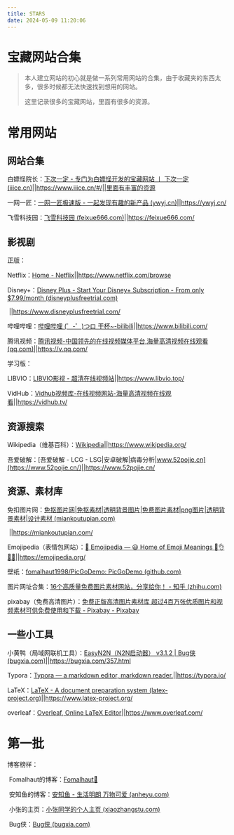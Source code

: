 ```yaml
---
title: STARS
date: 2024-05-09 11:20:06
---
```


# 宝藏网站合集

> 本人建立网站的初心就是做一系列常用网站的合集，由于收藏夹的东西太多，很多时候都无法快速找到想用的网站。
>
> 这里记录很多的宝藏网站，里面有很多的资源。

# 常用网站

## 网站合集

白嫖怪院长：[下次一定 - 专门为白嫖怪开发的宝藏网站 丨 下次一定 (iiice.cn)](https://www.iiice.cn/#/)||https://www.iiice.cn/#/||里面有丰富的资源

一网一匠：[一网一匠极速版 - 一起发现有趣的新产品 (ywyj.cn)](https://ywyj.cn/)||https://ywyj.cn/

飞雪科技园：[飞雪科技园 (feixue666.com)](https://feixue666.com/)||https://feixue666.com/

## 影视剧

正版：

Netflix：[Home - Netflix](https://www.netflix.com/browse)||https://www.netflix.com/browse

Disney+：[Disney Plus - Start Your Disney+ Subscription - From only $7.99/month (disneyplusfreetrial.com)](https://www.disneyplusfreetrial.com/)

​															||https://www.disneyplusfreetrial.com/

哔哩哔哩：[哔哩哔哩 (゜-゜)つロ 干杯~-bilibili](https://www.bilibili.com/)||https://www.bilibili.com/

腾讯视频：[腾讯视频-中国领先的在线视频媒体平台,海量高清视频在线观看 (qq.com)](https://v.qq.com/)||https://v.qq.com/

学习版：

LIBVIO：[LIBVIO影视 - 超清在线视频站](https://www.libvio.top/)||https://www.libvio.top/

VidHub：[Vidhub视频库-在线视频网站-海量高清视频在线观看](https://vidhub.tv/)||https://vidhub.tv/

## 资源搜索

Wikipedia（维基百科）：[Wikipedia](https://www.wikipedia.org/)||https://www.wikipedia.org/

吾爱破解：[吾爱破解 - LCG - LSG|安卓破解|病毒分析|www.52pojie.cn](https://www.52pojie.cn/)||https://www.52pojie.cn/

## 资源、素材库

免扣图片网：[免抠图片网|免抠素材|透明背景图片|免费图片素材|png图片|透明背景素材|设计素材 (miankoutupian.com)](https://miankoutupian.com/)

​																			||https://miankoutupian.com/

Emojipedia（表情包网站）：[📙 Emojipedia — 😃 Home of Emoji Meanings 💁👌🎍😍](https://emojipedia.org/)||https://emojipedia.org/

壁纸：[fomalhaut1998/PicGoDemo: PicGoDemo (github.com)](https://github.com/fomalhaut1998/PicGoDemo)

图片网址合集：[16个高质量免费图片素材网站，分享给你！ - 知乎 (zhihu.com)](https://zhuanlan.zhihu.com/p/544416825?utm_id=0)

pixabay（免费高清图片）：[免费正版高清图片素材库 超过4百万张优质图片和视频素材可供免费使用和下载 - Pixabay - Pixabay](https://pixabay.com/zh/)

## 一些小工具

小黄鸭（局域网联机工具）：[EasyN2N（N2N启动器） v3.1.2 | Bug侠 (bugxia.com)](https://bugxia.com/357.html)||https://bugxia.com/357.html

Typora：[Typora — a markdown editor, markdown reader.](https://typora.io/)||https://typora.io/

LaTeX：[LaTeX - A document preparation system (latex-project.org)](https://www.latex-project.org/)||https://www.latex-project.org/

overleaf：[Overleaf, Online LaTeX Editor](https://www.overleaf.com/)||https://www.overleaf.com/





# 第一批

博客榜样：

​	Fomalhaut的博客：[Fomalhaut🥝](https://www.fomal.cc/)

​	安知鱼的博客：[安知鱼 - 生活明朗 万物可爱 (anheyu.com)](https://blog.anheyu.com/)

​	小张的主页：[小张同学的个人主页 (xiaozhangstu.com)](https://xiaozhangstu.com/)

​	Bug侠：[Bug侠 (bugxia.com)](https://bugxia.com/)
